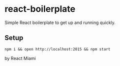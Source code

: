 # react-boilerplate
Simple React boilerplate to get up and running quickly.

## Setup
```
npm i && open http://localhost:2015 && npm start 
```

by React Miami
